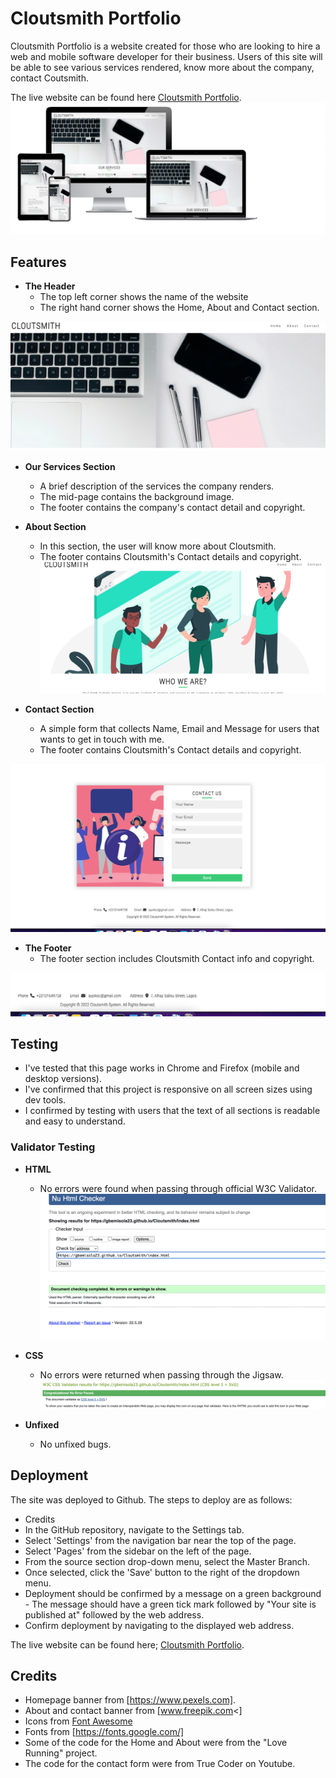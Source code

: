 # Cloutsmith Portfolio

Cloutsmith Portfolio is a website created for those who are looking to hire a web and mobile software  developer for their business. Users of this site will be able to see various services rendered, know more about the company, contact Coutsmith.

The live website can be found here [Cloutsmith Portfolio](https://gbemisola23.github.io/Cloutsmith/index.html).
![Responsive](images/Mockup-screenshot.png)


## Features

* **The Header**
  - The top left corner shows the name of the website 
  - The right hand corner shows the Home, About and Contact section. 
 
![intro](/images/laptopscreenshot.png)

* **Our Services Section**
  - A brief description of the services the company renders.
  - The mid-page contains the background image.
  - The footer contains the company's contact detail and copyright.
  

* **About Section**
  - In this section, the user will know more about Cloutsmith.
  - The footer contains Cloutsmith's Contact details and copyright.
![about](images/about-us-screenshot.png)


* **Contact Section**
  - A simple form that collects  Name, Email and Message for users that wants to get in touch with me.
  - The footer contains Cloutsmith's Contact details  and copyright.
    
![contact](images/Contact-screenshot.png)


* **The Footer**
  - The footer section includes Cloutsmith Contact info and copyright.

 
![footer](images/Footer-screenshot.png)



## Testing

* I've tested that this page works in Chrome and Firefox (mobile and desktop versions).
* I've confirmed that this project is responsive on all screen sizes using dev tools.
* I confirmed by testing with users that the text of all sections is readable and easy to understand.


### Validator Testing

  * **HTML** 
    - No errors were found when passing through official W3C Validator.
![checker](images/checker-screenshot.png)
  * **CSS**
    - No errors were returned when passing through the Jigsaw.
    ![css](images/jigsaw.png)
  

  * **Unfixed**    
    - No unfixed bugs.
 

 
     
## Deployment

The site was deployed to Github. The steps to deploy are as follows:
   - Credits
- In the GitHub repository, navigate to the Settings tab.
- Select 'Settings' from the navigation bar near the top of the page.
- Select 'Pages' from the sidebar on the left of the page.
- From the source section drop-down menu, select the Master Branch.
- Once selected, click the 'Save' button to the right of the dropdown menu.
- Deployment should be confirmed by a message on a green background - The message should have a green tick mark followed by "Your site is published at" followed by the web address.
- Confirm deployment by navigating to the displayed web address.

 The live website can be found here; [Cloutsmith Portfolio](https://gbemisola23.github.io/Cloutsmith/index.html).
  
 
## Credits


* Homepage banner from [https://www.pexels.com].
* About and contact banner from [www.freepik.com<]
* Icons from [Font Awesome](https://fontawesome.com/)
* Fonts from [https://fonts.google.com/]
* Some of the code for the Home and About were from the "Love Running" project.
* The code for the contact form were from True Coder on Youtube.
